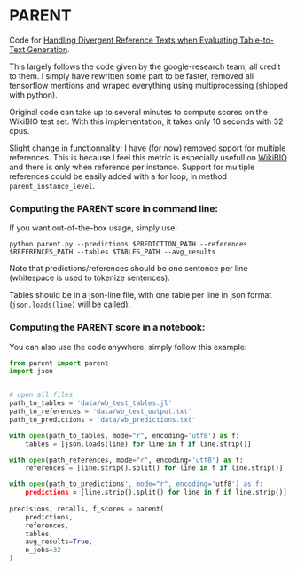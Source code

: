 # PARENT
Code for [Handling Divergent Reference Texts when Evaluating Table-to-Text Generation](https://arxiv.org/abs/1906.01081).

This largely follows the code given by the google-research team, all credit to them. I simply have rewritten some part to be faster, removed all tensorflow mentions and wraped everything using multiprocessing (shipped with python).

Original code can take up to several minutes to compute scores on the WikiBIO test set. With this implementation, it takes only 10 seconds with 32 cpus.

Slight change in functionnality: I have (for now) removed spport for multiple references. This is because I feel this metric is especially usefull on [WikiBIO](https://github.com/DavidGrangier/wikipedia-biography-dataset) and there is only when reference per instance. Support for multiple references could be easily added with a for loop, in method `parent_instance_level`.


### Computing the PARENT score in command line:

If you want out-of-the-box usage, simply use:

```python parent.py --predictions $PREDICTION_PATH --references $REFERENCES_PATH --tables $TABLES_PATH --avg_results```

Note that predictions/references should be one sentence per line (whitespace is used to tokenize sentences).

Tables should be in a json-line file, with one table per line in json format (```json.loads(line)``` will be called).


### Computing the PARENT score in a notebook:

You can also use the code anywhere, simply follow this example:

```python
from parent import parent
import json


# open all files
path_to_tables = 'data/wb_test_tables.jl'
path_to_references = 'data/wb_test_output.txt'
path_to_predictions = 'data/wb_predictions.txt'

with open(path_to_tables, mode="r", encoding='utf8') as f:
    tables = [json.loads(line) for line in f if line.strip()]

with open(path_references, mode="r", encoding='utf8') as f:
    references = [line.strip().split() for line in f if line.strip()]

with open(path_to_predictions', mode="r", encoding='utf8') as f:
    predictions = [line.strip().split() for line in f if line.strip()]
        
precisions, recalls, f_scores = parent(
    predictions,
    references,
    tables,
    avg_results=True,
    n_jobs=32
)
```
